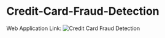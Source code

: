 # Credit-Card-Fraud-Detection

Web Application Link: ![Credit Card Fraud Detection](https://ccfd-sayam-heroku.herokuapp.com/)
